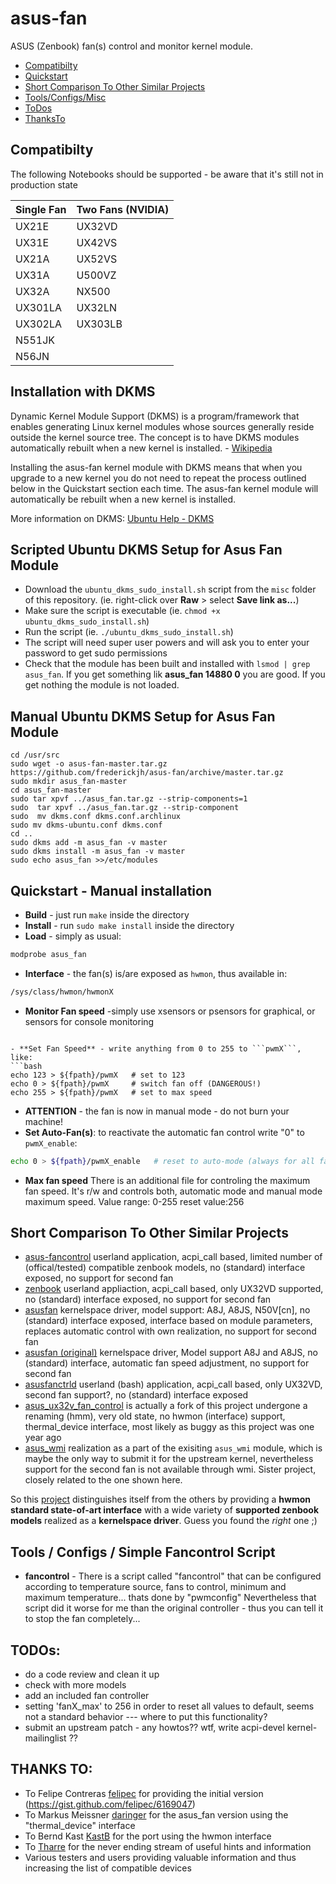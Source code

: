 asus-fan
========

ASUS (Zenbook) fan(s) control and monitor kernel module.

- [Compatibilty](#compatibilty)
- [Quickstart](#quickstart)
- [Short Comparison To Other Similar Projects](#short-comparison-to-other-similar-projects)
- [Tools/Configs/Misc](#tools--configs--simple-fancontrol-script)
- [ToDos](#todos)
- [ThanksTo](#thanks-to)

Compatibilty
------------
The following Notebooks should be supported - be aware that it's still not in production state

Single Fan | Two Fans (NVIDIA)
-----------|-------------------
UX21E      | UX32VD
UX31E      | UX42VS
UX21A      | UX52VS
UX31A      | U500VZ
UX32A      | NX500
UX301LA    | UX32LN
UX302LA    | UX303LB
N551JK     |
N56JN      |

Installation with DKMS
----------------------
Dynamic Kernel Module Support (DKMS) is a program/framework that enables generating Linux kernel modules whose sources generally reside outside the kernel source tree. The concept is to have DKMS modules automatically rebuilt when a new kernel is installed. -  [Wikipedia](https://en.wikipedia.org/wiki/Dynamic_Kernel_Module_Support)

Installing the asus-fan kernel module with DKMS means that when you upgrade to a new kernel you do not need to repeat the process outlined below in the Quickstart section each time. The asus-fan kernel module will automatically be rebuilt when a new kernel is installed.

More information on DKMS: [Ubuntu Help - DKMS](https://help.ubuntu.com/community/DKMS)

Scripted Ubuntu DKMS Setup for Asus Fan Module
--------------------
* Download the `ubuntu_dkms_sudo_install.sh` script from the `misc` folder of this repository. (ie. right-click over **Raw** > select **Save link as...**)
* Make sure the script is executable (ie. `chmod +x ubuntu_dkms_sudo_install.sh`)
* Run the script (ie. `./ubuntu_dkms_sudo_install.sh`)
* The script will need super user powers and will ask you to enter your password to get sudo permissions
* Check that the module has been built and installed with `lsmod | grep asus_fan`. If you get something lik **asus_fan               14880  0** you are good. If you get nothing the module is not loaded.


Manual Ubuntu DKMS Setup for Asus Fan Module
---------------------
    cd /usr/src
    sudo wget -o asus-fan-master.tar.gz  https://github.com/frederickjh/asus-fan/archive/master.tar.gz
    sudo mkdir asus_fan-master
    cd asus_fan-master
    sudo tar xpvf ../asus_fan.tar.gz --strip-components=1
    sudo  tar xpvf ../asus_fan.tar.gz --strip-component
    sudo  mv dkms.conf dkms.conf.archlinux
    sudo mv dkms-ubuntu.conf dkms.conf
    cd ..
    sudo dkms add -m asus_fan -v master
    sudo dkms install -m asus_fan -v master
    sudo echo asus_fan >>/etc/modules

Quickstart - Manual installation
----------

- **Build** - just run ```make``` inside the directory
- **Install** - run ```sudo make install``` inside the directory
- **Load** - simply as usual:
```bash
modprobe asus_fan
```
- **Interface** - the fan(s) is/are exposed as ```hwmon```, thus available in:
```bash
/sys/class/hwmon/hwmonX
```
- **Monitor Fan speed** -simply use xsensors or psensors for graphical, or sensors for console monitoring
```

- **Set Fan Speed** - write anything from 0 to 255 to ```pwmX```, like:
```bash
echo 123 > ${fpath}/pwmX   # set to 123
echo 0 > ${fpath}/pwmX     # switch fan off (DANGEROUS!)
echo 255 > ${fpath}/pwmX   # set to max speed
```
- **ATTENTION** - the fan is now in manual mode - do not burn your machine!
- **Set Auto-Fan(s)**: to reactivate the automatic fan control write "0" to ```pwmX_enable```:
```bash
echo 0 > ${fpath}/pwmX_enable   # reset to auto-mode (always for all fans)
```

- **Max fan speed** There is an additional file for controling the maximum fan speed. It's r/w and controls both, automatic mode and manual mode maximum speed. Value range: 0-255 reset value:256


Short Comparison To Other Similar Projects
------------------------------------------
- [asus-fancontrol](https://github.com/nicolai-rostov/asus-fancontrol) userland application, acpi_call based, limited number of (offical/tested) compatible zenbook models, no (standard) interface exposed, no support for second fan
- [zenbook](https://github.com/juyrjola/zenbook) userland appliaction, acpi_call based, only UX32VD supported, no (standard) interface exposed, no support for second fan
- [asusfan](https://github.com/gpiemont/asusfan) kernelspace driver, model support: A8J, A8JS, N50V[cn], no (standard) interface exposed, interface based on module parameters, replaces automatic control with own realization, no support for second fan
- [asusfan (original)](https://code.google.com/p/asusfan/) kernelspace driver, Model support A8J and A8JS, no (standard) interface, automatic fan speed adjustment, no support for second fan
- [asusfanctrld](https://github.com/nflx/asusfanctrld) userland (bash) application, acpi_call  based, only UX32VD, second fan support?, no (standard) interface exposed
- [asus_ux32v_fan_control](https://github.com/chrischdi/asus_ux32v_fan_control) is actually a fork of this project undergone a renaming (hmm), very old state, no hwmon (interface) support, thermal_device interface, most likely as buggy as this project was one year ago
- [asus_wmi](https://github.com/KastB/asus_wmi) realization as a part of the exisiting `asus_wmi` module, which is maybe the only way to submit it for the upstream kernel, nevertheless support for the second fan is not available through wmi. Sister project, closely related to the one shown here.

So this [project](https://github.com/daringer/asus-fan) distinguishes itself from the others by providing a **hwmon standard state-of-art interface** with a wide variety of **supported zenbook models** realized as a **kernelspace driver**. Guess you found the *right* one ;)


Tools / Configs / Simple Fancontrol Script
------------------------------------------

- **fancontrol** - There is a script called "fancontrol" that can be configured according to temperature source, fans to control, minimum and maximum temperature...
thats done by "pwmconfig"
Nevertheless that script did it worse for me than the original controller - thus you can tell it to stop the fan completely...

**TODOs**:
----------
- do a code review and clean it up
- check with more models
- add an included fan controller
- setting 'fanX_max' to 256 in order to reset all values to default, seems not a standard behavior --- where to put this functionality?
- submit an upstream patch - any howtos?? wtf, write acpi-devel kernel-mailinglist ??


**THANKS TO**:
--------------
- To Felipe Contreras [felipec](https://github.com/felipec) for providing the initial version (https://gist.github.com/felipec/6169047)
- To Markus Meissner [daringer](https://github.com/daringer) for the asus_fan version using the "thermal_device" interface
- To Bernd Kast [KastB](https://github.com/KastB) for the port using the hwmon interface
- To [Tharre](https://github.com/Tharre) for the never ending stream of useful hints and information
- Various testers and users providing valuable information and thus increasing the list of compatible devices
